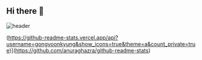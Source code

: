 ## Hi there 👋

![header](https://capsule-render.vercel.app/api?type=${waving}&color=auto&height=${200}&section=header&text=Gong%20Yoon%20Kyung%20&fontSize=${50}&animation=${twinkling})

(https://github-readme-stats.vercel.app/api?username=gongyoonkyung&show_icons=true&theme=a&count_private=true)](https://github.com/anuraghazra/github-readme-stats)


